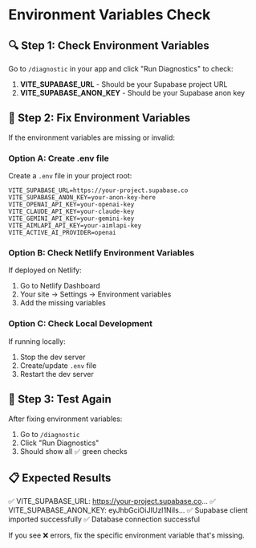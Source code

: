 # Environment Variables Check

## 🔍 **Step 1: Check Environment Variables**

Go to `/diagnostic` in your app and click "Run Diagnostics" to check:

1. **VITE_SUPABASE_URL** - Should be your Supabase project URL
2. **VITE_SUPABASE_ANON_KEY** - Should be your Supabase anon key

## 🔧 **Step 2: Fix Environment Variables**

If the environment variables are missing or invalid:

### **Option A: Create .env file**

Create a `.env` file in your project root:

```env
VITE_SUPABASE_URL=https://your-project.supabase.co
VITE_SUPABASE_ANON_KEY=your-anon-key-here
VITE_OPENAI_API_KEY=your-openai-key
VITE_CLAUDE_API_KEY=your-claude-key
VITE_GEMINI_API_KEY=your-gemini-key
VITE_AIMLAPI_API_KEY=your-aimlapi-key
VITE_ACTIVE_AI_PROVIDER=openai
```

### **Option B: Check Netlify Environment Variables**

If deployed on Netlify:

1. Go to Netlify Dashboard
2. Your site → Settings → Environment variables
3. Add the missing variables

### **Option C: Check Local Development**

If running locally:

1. Stop the dev server
2. Create/update `.env` file
3. Restart the dev server

## 🚀 **Step 3: Test Again**

After fixing environment variables:

1. Go to `/diagnostic`
2. Click "Run Diagnostics"
3. Should show all ✅ green checks

## 📋 **Expected Results**

✅ VITE_SUPABASE_URL: https://your-project.supabase.co...
✅ VITE_SUPABASE_ANON_KEY: eyJhbGciOiJIUzI1NiIs...
✅ Supabase client imported successfully
✅ Database connection successful

If you see ❌ errors, fix the specific environment variable that's missing.
